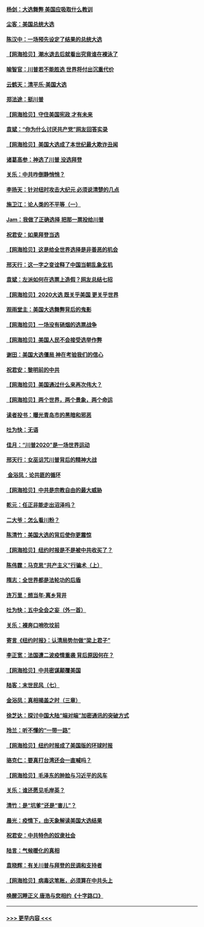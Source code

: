 #### [杨剑：大选舞弊 美国应吸取什么教训](../pages/nsc993/n12543937.md?t=11122251) 
#### [尘客：美国总统大选](../pages/nsc993/n12543828.md?t=11122251) 
#### [陈汉中：一场预先设定了结果的总统大选](../pages/nsc993/n12543564.md?t=11122251) 
#### [【网海拾贝】潮水退去后就看出究竟谁在裸泳了](../pages/nsc993/n12543321.md?t=11122251) 
#### [喻智官：川普若不能胜选 世界将付出沉重代价](../pages/nsc993/n12541352.md?t=11122251) 
#### [云鹤天：清平乐‧美国大选](../pages/nsc993/n12540916.md?t=11122251) 
#### [郑法途：挺川普](../pages/nsc993/n12540898.md?t=11122251) 
#### [【网海拾贝】守住美国宪政 才有未来](../pages/nsc993/n12540423.md?t=11122251) 
#### [袁斌：“你为什么讨厌共产党”网友回答实录](../pages/nsc993/n12540208.md?t=11122251) 
#### [【网海拾贝】美国大选成了本世纪最大欺诈丑闻](../pages/nsc993/n12538029.md?t=11122251) 
#### [诸葛高参：神选了川普 没选拜登](../pages/nsc993/n12537664.md?t=11122251) 
#### [关乐：中共咋倒静悄悄？](../pages/nsc993/n12537615.md?t=11122251) 
#### [李扬天：针对纽时攻击大纪元 必须说清楚的几点](../pages/nsc993/n12536001.md?t=11122251) 
#### [施卫江：论人类的不平等（一）](../pages/nsc993/n12535700.md?t=11122251) 
#### [Jam：我做了正确选择 把那一票投给川普](../pages/nsc993/n12535743.md?t=11122251) 
#### [祝君安：如果拜登当选](../pages/nsc993/n12535726.md?t=11122251) 
#### [【网海拾贝】这是给全世界选择是非善恶的机会](../pages/nsc993/n12535061.md?t=11122251) 
#### [邢天行：这一字之变诠释了中国当朝乱象玄机](../pages/nsc993/n12533446.md?t=11122251) 
#### [袁斌：左派如何在选票上造假？网友总结七招](../pages/nsc993/n12533180.md?t=11122251) 
#### [【网海拾贝】2020大选 既关乎美国 更关乎世界](../pages/nsc993/n12533161.md?t=11122251) 
#### [观雨堂主：美国大选舞弊背后的鬼影](../pages/nsc993/n12533153.md?t=11122251) 
#### [【网海拾贝】一场没有硝烟的选票战争](../pages/nsc993/n12531883.md?t=11122251) 
#### [【网海拾贝】美国人民不会接受选举作弊](../pages/nsc993/n12528850.md?t=11122251) 
#### [谢田：美国大选僵局 神在考验我们的信心](../pages/nsc993/n12527932.md?t=11122251) 
#### [祝君安：黎明前的中共](../pages/nsc993/n12524071.md?t=11122251) 
#### [【网海拾贝】美国通过什么来再次伟大？](../pages/nsc993/n12523844.md?t=11122251) 
#### [【网海拾贝】两个世界，两个景象，两个命运](../pages/nsc993/n12521419.md?t=11122251) 
#### [读者投书：曝光青岛市的黑暗和邪恶](../pages/nsc993/n12520988.md?t=11122251) 
#### [吐为快：无语](../pages/nsc993/n12518588.md?t=11122251) 
#### [佳月：“川普2020”是一场世界运动](../pages/nsc993/n12518581.md?t=11122251) 
#### [邢天行：女巫诅咒川普背后的精神大战](../pages/nsc993/n12517257.md?t=11122251) 
#### [ 金浴凤：论共匪的循环](../pages/nsc993/n12517133.md?t=11122251) 
#### [【网海拾贝】中共是宗教自由的最大威胁](../pages/nsc993/n12516879.md?t=11122251) 
#### [乾元：任正非能走出沼泽吗？](../pages/nsc993/n12515831.md?t=11122251) 
#### [二大爷：怎么看川粉？](../pages/nsc993/n12515820.md?t=11122251) 
#### [陈清竹：美国大选的背后使你更震惊](../pages/nsc993/n12515589.md?t=11122251) 
#### [【网海拾贝】纽约时报是不是被中共收买了？](../pages/nsc993/n12515122.md?t=11122251) 
#### [陈伟霆：马克思“共产主义”行骗术（上）](../pages/nsc993/n12510217.md?t=11122251) 
#### [隋志：全世界都是法轮功的后盾](../pages/nsc993/n12510636.md?t=11122251) 
#### [连万里：想当年‧离乡背井](../pages/nsc993/n12510623.md?t=11122251) 
#### [吐为快：五中全会之妄（外一首）](../pages/nsc993/n12510470.md?t=11122251) 
#### [关乐：裸奔口哨吹坟前](../pages/nsc993/n12510403.md?t=11122251) 
#### [寄言《纽约时报》：认清局势勿做“梁上君子”](../pages/nsc993/n12510042.md?t=11122251) 
#### [李正宽：法国遭二波疫情重袭 背后原因何在？](../pages/nsc993/n12509971.md?t=11122251) 
#### [【网海拾贝】中共密谋颠覆美国](../pages/nsc993/n12509816.md?t=11122251) 
#### [陆客：末世民风（七）](../pages/nsc993/n12507822.md?t=11122251) 
#### [金浴凤：真相揭盖之时（三章）](../pages/nsc993/n12507804.md?t=11122251) 
#### [徐芝达：探讨中国大陆“端对端”加密通讯的突破方式](../pages/nsc993/n12507682.md?t=11122251) 
#### [玲兰：听不懂的“一带一路”](../pages/nsc993/n12507669.md?t=11122251) 
#### [【网海拾贝】纽约时报成了美国版的环球时报](../pages/nsc993/n12507053.md?t=11122251) 
#### [骆克仁：要真打台湾还会一直喊吗？](../pages/nsc993/n12506843.md?t=11122251) 
#### [【网海拾贝】毛泽东的肿脸与习近平的风车](../pages/nsc993/n12504537.md?t=11122251) 
#### [关乐：谁还愿见毛岸英？](../pages/nsc993/n12503866.md?t=11122251) 
#### [清竹：是“坑爹”还是“害儿”？](../pages/nsc993/n12503034.md?t=11122251) 
#### [晨光：疫情下，由天象解读美国大选结果](../pages/nsc993/n12502536.md?t=11122251) 
#### [祝君安：中共特色的奴隶社会](../pages/nsc993/n12501529.md?t=11122251) 
#### [陆言：气候暖化的真相](../pages/nsc993/n12501183.md?t=11122251) 
#### [袁晓辉：有关川普与拜登的民调和支持者](../pages/nsc993/n12500433.md?t=11122251) 
#### [【网海拾贝】病毒这笔账，必须算在中共头上](../pages/nsc993/n12500320.md?t=11122251) 
#### [唤醒沉睡正义 唐浩与您相约《十字路口》](../pages/nsc993/n12497980.md?t=11122251) 

----
#### [ >>> 更早内容 <<< ](../indexes/nsc993-earlier.md)
